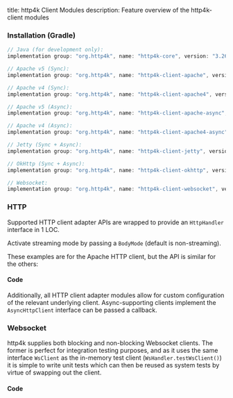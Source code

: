 title: http4k Client Modules
description: Feature overview of the http4k-client modules

### Installation (Gradle)

```groovy
// Java (for development only):
implementation group: "org.http4k", name: "http4k-core", version: "3.260.0"

// Apache v5 (Sync): 
implementation group: "org.http4k", name: "http4k-client-apache", version: "3.260.0"

// Apache v4 (Sync): 
implementation group: "org.http4k", name: "http4k-client-apache4", version: "3.260.0"

// Apache v5 (Async): 
implementation group: "org.http4k", name: "http4k-client-apache-async", version: "3.260.0"

// Apache v4 (Async): 
implementation group: "org.http4k", name: "http4k-client-apache4-async", version: "3.260.0"

// Jetty (Sync + Async): 
implementation group: "org.http4k", name: "http4k-client-jetty", version: "3.260.0"

// OkHttp (Sync + Async): 
implementation group: "org.http4k", name: "http4k-client-okhttp", version: "3.260.0"

// Websocket: 
implementation group: "org.http4k", name: "http4k-client-websocket", version: "3.260.0"
```

### HTTP
Supported HTTP client adapter APIs are wrapped to provide an `HttpHandler` interface in 1 LOC.

Activate streaming mode by passing a `BodyMode` (default is non-streaming).

These examples are for the Apache HTTP client, but the API is similar for the others:

#### Code [<img class="octocat"/>](https://github.com/http4k/http4k/blob/master/src/docs/guide/modules/clients/example_http.kt)

<script src="https://gist-it.appspot.com/https://github.com/http4k/http4k/blob/master/src/docs/guide/modules/clients/example_http.kt"></script>

Additionally, all HTTP client adapter modules allow for custom configuration of the relevant underlying client. Async-supporting clients implement the `AsyncHttpClient` interface can be passed a callback.

### Websocket
http4k supplies both blocking and non-blocking Websocket clients. The former is perfect for integration testing purposes, and as it uses the same interface `WsClient` as the in-memory test client (`WsHandler.testWsClient()`) it is simple to write unit tests which can then be reused as system tests by virtue of swapping out the client.

#### Code [<img class="octocat"/>](https://github.com/http4k/http4k/blob/master/src/docs/guide/modules/clients/example_websocket.kt)

<script src="https://gist-it.appspot.com/https://github.com/http4k/http4k/blob/master/src/docs/guide/modules/clients/example_websocket.kt"></script>
